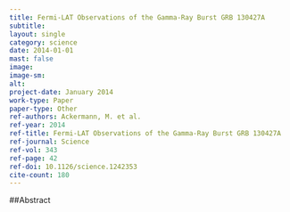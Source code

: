 ```yaml
---
title: Fermi-LAT Observations of the Gamma-Ray Burst GRB 130427A
subtitle: 
layout: single
category: science
date: 2014-01-01
mast: false
image: 
image-sm: 
alt: 
project-date: January 2014
work-type: Paper
paper-type: Other
ref-authors: Ackermann, M. et al.
ref-year: 2014
ref-title: Fermi-LAT Observations of the Gamma-Ray Burst GRB 130427A
ref-journal: Science
ref-vol: 343
ref-page: 42
ref-doi: 10.1126/science.1242353
cite-count: 180
---
```



##Abstract
